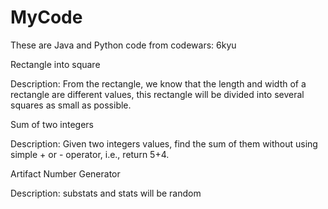 # MyCode

These are Java and Python code from codewars: 6kyu

Rectangle into square

Description: From the rectangle, we know that the length and width of a rectangle are different values, this rectangle will be divided into several squares as small as possible.

Sum of two integers

Description: Given two integers values, find the sum of them without using simple + or - operator, i.e., return 5+4.

Artifact Number Generator

Description: substats and stats will be random
